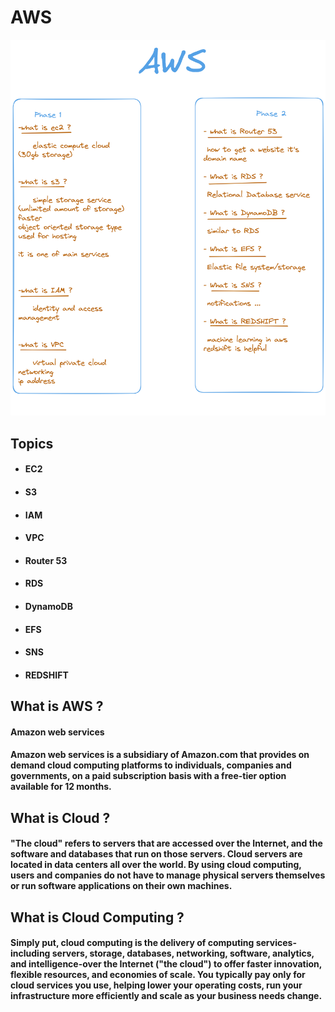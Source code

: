 # AWS

![1719066721267](images/readme/1719066721267.png)

## Topics

- #### EC2
- #### S3
- #### IAM
- #### VPC
- #### Router 53
- #### RDS
- #### DynamoDB
- #### EFS
- #### SNS
- #### REDSHIFT

## What is AWS ?

#### Amazon web services

#### Amazon web services is a subsidiary of Amazon.com that provides on demand cloud computing platforms to individuals, companies and governments, on a paid subscription basis with a free-tier option available for 12 months.

## What is Cloud ?

#### "The cloud" refers to servers that are accessed over the Internet, and the software and databases that run on those servers. Cloud servers are located in data centers all over the world. By using cloud computing, users and companies do not have to manage physical servers themselves or run software applications on their own machines.


## What is Cloud Computing ?

#### Simply put, cloud computing is the delivery of computing services-including servers, storage, databases, networking, software, analytics, and intelligence-over the Internet ("the cloud") to offer faster innovation, flexible resources, and economies of scale. You typically pay only for cloud services you use, helping lower your operating costs, run your infrastructure more efficiently and scale as your business needs change.
